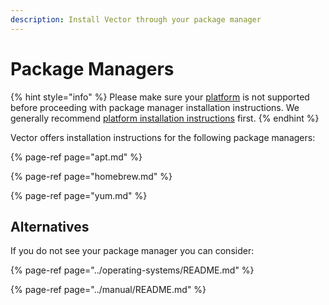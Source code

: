 ```yaml
---
description: Install Vector through your package manager
---
```


# Package Managers

{% hint style="info" %}
Please make sure your [platform][docs.platforms] is not supported before proceeding
with package manager installation instructions. We generally recommend
[platform installation instructions][docs.platforms] first.
{% endhint %}

Vector offers installation instructions for the following package managers:

{% page-ref page="apt.md" %}

{% page-ref page="homebrew.md" %}

{% page-ref page="yum.md" %}

## Alternatives

If you do not see your package manager you can consider:

{% page-ref page="../operating-systems/README.md" %}

{% page-ref page="../manual/README.md" %}


[docs.platforms]: ../../../setup/installation/platforms/README.md
